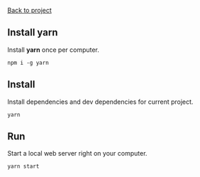 [Back to project](../README.md)

## Install yarn

Install **yarn** once per computer.

```
npm i -g yarn
```

## Install

Install dependencies and dev dependencies for current project.

```
yarn
```

## Run

Start a local web server right on your computer.

```
yarn start
```

